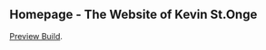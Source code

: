 ## Homepage - The Website of Kevin St.Onge

[Preview Build](https://kevinstonge.github.io/homepage/build/).
